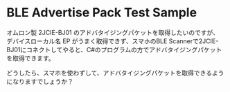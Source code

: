 # BLE Advertise Pack Test Sample

オムロン製 2JCIE-BJ01 のアドバタイジングパケットを取得したいのですが、デバイスローカル名 EP がうまく取得できず、スマホのBLE Scannerで2JCIE-BJ01にコネクトしてやると、C#のプログラムの方でアドバタイジングパケットを取得できます。

どうしたら、スマホを使わずして、アドバタイジングパケットを取得できるようになりますでしょうか？
